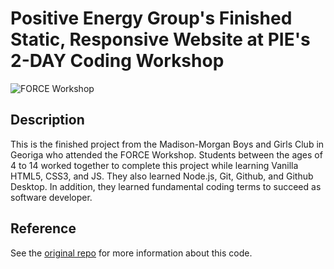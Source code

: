# Positive Energy Group's Finished Static, Responsive Website at PIE's 2-DAY Coding Workshop
 
<img alt="FORCE Workshop" src="https://romantic-agnesi-5db578.netlify.app/wzdm/morgancountybgc.png" />

## Description

This is the finished project from the Madison-Morgan Boys and Girls Club in Georiga who attended the FORCE Workshop. Students between the ages of 4 to 14 worked together to complete this project while learning Vanilla HTML5, CSS3, and JS. They also learned Node.js, Git, Github, and Github Desktop. In addition, they learned fundamental coding terms to succeed  as software developer. 

## Reference

See the [original repo](https://github.com/WZDMATL/FORCEWorkshop) for more information about this code.
